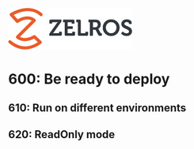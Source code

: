 <img src="./imgs/zelros.svg" width="250">


# 600: Be ready to deploy

## 610: Run on different environments


## 620: ReadOnly mode

